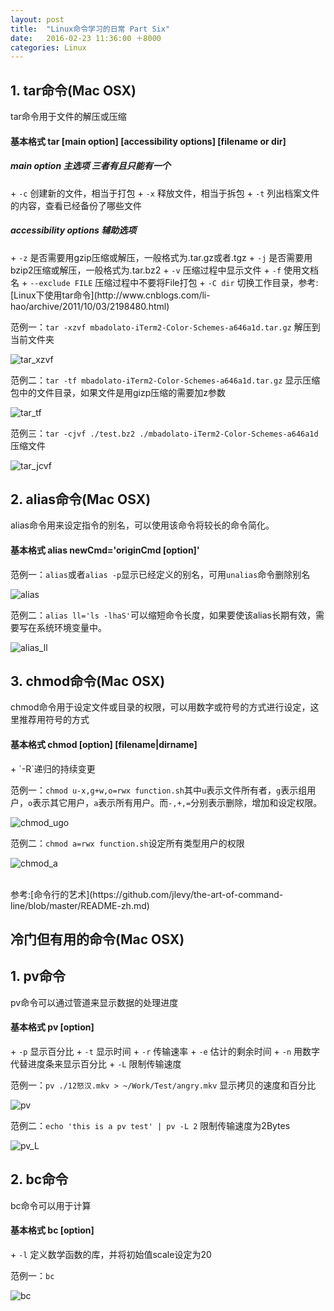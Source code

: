 ```yaml
---
layout: post
title:  "Linux命令学习的日常 Part Six"
date:   2016-02-23 11:36:00 ＋8000
categories: Linux
---
```


## 1. tar命令(Mac OSX)

tar命令用于文件的解压或压缩
<h4><b>基本格式 tar [main option] [accessibility options] [filename or dir]</b></h4>
<h5><b>main option 主选项 三者有且只能有一个</b></h5>
+ <code>-c</code> 创建新的文件，相当于打包
+ <code>-x</code> 释放文件，相当于拆包
+ <code>-t</code> 列出档案文件的内容，查看已经备份了哪些文件
<h5><b>accessibility options 辅助选项</b></h5>
+ <code>-z</code> 是否需要用gzip压缩或解压，一般格式为.tar.gz或者.tgz
+ <code>-j</code> 是否需要用bzip2压缩或解压，一般格式为.tar.bz2
+ <code>-v</code> 压缩过程中显示文件
+ <code>-f</code> 使用文档名
+ <code>--exclude FILE</code> 压缩过程中不要将File打包</code>
+ <code>-C dir</code> 切换工作目录，参考:[Linux下使用tar命令](http://www.cnblogs.com/li-hao/archive/2011/10/03/2198480.html)

范例一：`tar -xzvf mbadolato-iTerm2-Color-Schemes-a646a1d.tar.gz` 解压到当前文件夹
	
![tar_xzvf]({{site.baseurl}}/pics/tar_xzvf.png)  

范例二：`tar -tf mbadolato-iTerm2-Color-Schemes-a646a1d.tar.gz` 显示压缩包中的文件目录，如果文件是用gizp压缩的需要加z参数
	
![tar_tf]({{site.baseurl}}/pics/tar_tf.png)  

范例三：`tar -cjvf ./test.bz2 ./mbadolato-iTerm2-Color-Schemes-a646a1d` 压缩文件
	
![tar_jcvf]({{site.baseurl}}/pics/tar_jcvf.png)  

## 2. alias命令(Mac OSX)

alias命令用来设定指令的别名，可以使用该命令将较长的命令简化。
<h4><b>基本格式 alias newCmd='originCmd [option]'</b></h4>

范例一：`alias`或者`alias -p`显示已经定义的别名，可用`unalias`命令删除别名
	
![alias]({{site.baseurl}}/pics/alias.png)  

范例二：`alias ll='ls -lhaS'`可以缩短命令长度，如果要使该alias长期有效，需要写在系统环境变量中。

![alias_ll]({{site.baseurl}}/pics/alias_ll.png)  

## 3. chmod命令(Mac OSX)

chmod命令用于设定文件或目录的权限，可以用数字或符号的方式进行设定，这里推荐用符号的方式
<h4><b>基本格式 chmod [option] [filename|dirname]</b></h4>
+ `-R`递归的持续变更 

范例一：`chmod u-x,g+w,o=rwx function.sh`其中`u`表示文件所有者，`g`表示组用户，`o`表示其它用户，`a`表示所有用户。而`-,+,=`分别表示删除，增加和设定权限。
	
![chmod_ugo]({{site.baseurl}}/pics/chmod_ugo.png)  

范例二：`chmod a=rwx function.sh`设定所有类型用户的权限

![chmod_a]({{site.baseurl}}/pics/chmod_a.png)  

<br/>
参考:[命令行的艺术](https://github.com/jlevy/the-art-of-command-line/blob/master/README-zh.md)

## 冷门但有用的命令(Mac OSX)


## 1\. pv命令
 
pv命令可以通过管道来显示数据的处理进度
<h4><b>基本格式 pv [option]</b></h4>
+ <code>-p</code> 显示百分比
+ <code>-t</code> 显示时间		
+ <code>-r</code> 传输速率
+ <code>-e</code> 估计的剩余时间
+ <code>-n</code> 用数字代替进度条来显示百分比
+ <code>-L</code> 限制传输速度

范例一：<code>pv ./12怒汉.mkv > ~/Work/Test/angry.mkv</code> 显示拷贝的速度和百分比 
	
![pv]({{site.baseurl}}/pics/pv.png)  

范例二：<code>echo 'this is a pv test' | pv -L 2</code>  限制传输速度为2Bytes

![pv_L]({{site.baseurl}}/pics/pv_L.png)

## 2\. bc命令
 
bc命令可以用于计算
<h4><b>基本格式 bc [option]</b></h4>
+ <code>-l</code> 定义数学函数的库，并将初始值scale设定为20

范例一：<code>bc</code>
	
![bc]({{site.baseurl}}/pics/bc.png)  


